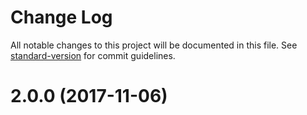 # Change Log

All notable changes to this project will be documented in this file. See [standard-version](https://github.com/conventional-changelog/standard-version) for commit guidelines.

<a name="2.0.0"></a>
# 2.0.0 (2017-11-06)
